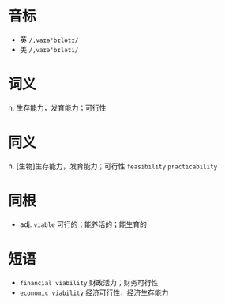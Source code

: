 # 音标

- 英 `/,vaɪə'bɪlətɪ/`
- 美 `/,vaɪə'bɪləti/`

# 词义

n. 生存能力，发育能力；可行性


# 同义

n. [生物]生存能力，发育能力；可行性
`feasibility` `practicability`

# 同根

- adj. `viable` 可行的；能养活的；能生育的

# 短语

- `financial viability` 财政活力；财务可行性
- `economic viability` 经济可行性，经济生存能力

